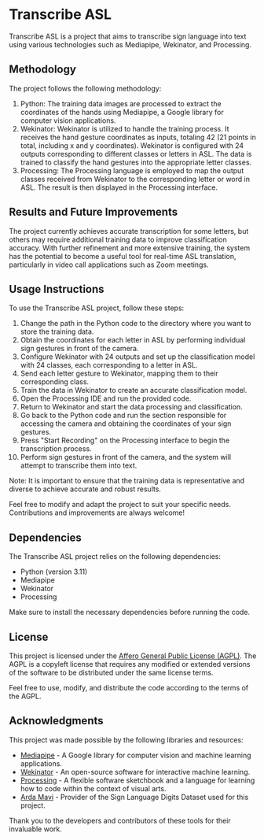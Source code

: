 <html>
<head>
  <meta charset="UTF-8">
</head>
<body>
  <h1>Transcribe ASL</h1>
  <p>
    Transcribe ASL is a project that aims to transcribe sign language into text using various technologies such as Mediapipe, Wekinator, and Processing.
  </p>
  <h2>Methodology</h2>
  <p>
    The project follows the following methodology:
  </p>
  <ol>
    <li>
      Python: The training data images are processed to extract the coordinates of the hands using Mediapipe, a Google library for computer vision applications.
    </li>
    <li>
      Wekinator: Wekinator is utilized to handle the training process. It receives the hand gesture coordinates as inputs, totaling 42 (21 points in total, including x and y coordinates). Wekinator is configured with 24 outputs corresponding to different classes or letters in ASL. The data is trained to classify the hand gestures into the appropriate letter classes.
    </li>
    <li>
      Processing: The Processing language is employed to map the output classes received from Wekinator to the corresponding letter or word in ASL. The result is then displayed in the Processing interface.
    </li>
  </ol>
  <h2>Results and Future Improvements</h2>
  <p>
    The project currently achieves accurate transcription for some letters, but others may require additional training data to improve classification accuracy. With further refinement and more extensive training, the system has the potential to become a useful tool for real-time ASL translation, particularly in video call applications such as Zoom meetings.
  </p>
  <h2>Usage Instructions</h2>
  <p>
    To use the Transcribe ASL project, follow these steps:
  </p>
  <ol>
    <li>
      Change the path in the Python code to the directory where you want to store the training data.
    </li>
    <li>
      Obtain the coordinates for each letter in ASL by performing individual sign gestures in front of the camera.
    </li>
    <li>
      Configure Wekinator with 24 outputs and set up the classification model with 24 classes, each corresponding to a letter in ASL.
    </li>
    <li>
      Send each letter gesture to Wekinator, mapping them to their corresponding class.
    </li>
    <li>
      Train the data in Wekinator to create an accurate classification model.
    </li>
    <li>
      Open the Processing IDE and run the provided code.
    </li>
    <li>
      Return to Wekinator and start the data processing and classification.
    </li>
    <li>
      Go back to the Python code and run the section responsible for accessing the camera and obtaining the coordinates of your sign gestures.
    </li>
    <li>
      Press "Start Recording" on the Processing interface to begin the transcription process.
    </li>
    <li>
      Perform sign gestures in front of the camera, and the system will attempt to transcribe them into text.
    </li>
  </ol>
  <p>
    Note: It is important to ensure that the training data is representative and diverse to achieve accurate and robust results.
  </p>
  <p>
    Feel free to modify and adapt the project to suit your specific needs. Contributions and improvements are always welcome!
  </p>
  <h2>Dependencies</h2>
  <p>
    The Transcribe ASL project relies on the following dependencies:
  </p>
  <ul>
    <li>Python (version 3.11)</li>
    <li>Mediapipe</li>
    <li>Wekinator</li>
    <li>Processing</li>
  </ul>
  <p>
    Make sure to install the necessary dependencies before running the code.
<h2>License</h2>
<p>
  This project is licensed under the <a href="https://www.gnu.org/licenses/agpl-3.0.html">Affero General Public License (AGPL)</a>. The AGPL is a copyleft license that requires any modified or extended versions of the software to be distributed under the same license terms.
</p>
<p>
  Feel free to use, modify, and distribute the code according to the terms of the AGPL.
</p>
  <h2>Acknowledgments</h2>
  <p>
    This project was made possible by the following libraries and resources:
  </p>
  <ul>
    <li><a href="https://mediapipe.dev/">Mediapipe</a> - A Google library for computer vision and machine learning applications.</li>
    <li><a href="http://www.wekinator.org/">Wekinator</a> - An open-source software for interactive machine learning.</li>
    <li><a href="https://processing.org/">Processing</a> - A flexible software sketchbook and a language for learning how to code within the context of visual arts.</li>
    <li><a href="https://www.kaggle.com/datasets/ardamavi/sign-language-digits-dataset">Arda Mavi</a> - Provider of the Sign Language Digits Dataset used for this project. </li>
  </ul>
  <p>
    Thank you to the developers and contributors of these tools for their invaluable work.
  </p>
</body>
</html>
